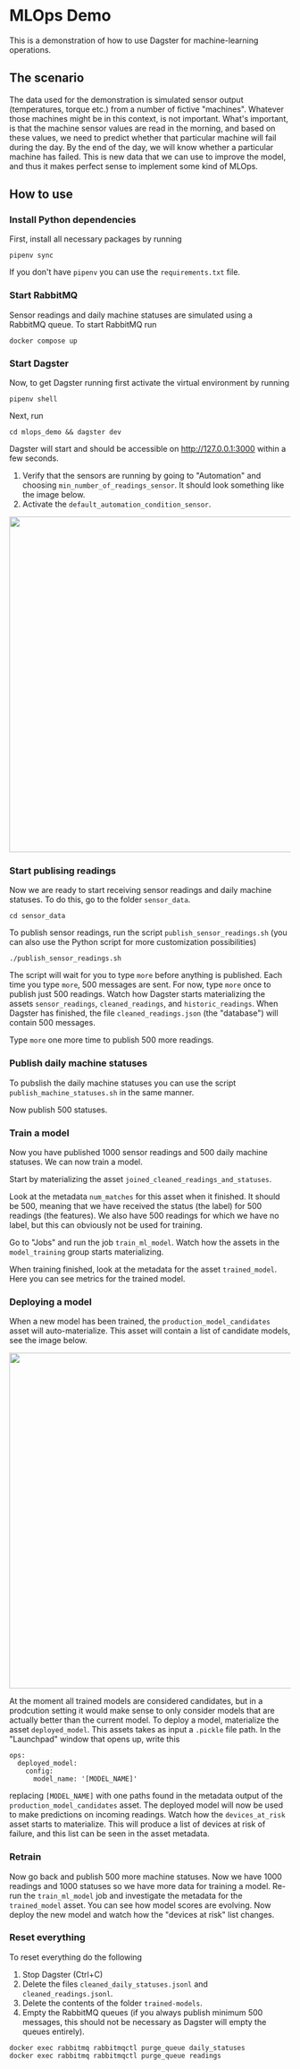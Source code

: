 # MLOps Demo

This is a demonstration of how to use Dagster for machine-learning operations.

## The scenario

The data used for the demonstration is simulated sensor output (temperatures, torque etc.) from a number of fictive "machines".
Whatever those machines might be in this context, is not important.
What's important, is that the machine sensor values are read in the morning, and based on these values,
we need to predict whether that particular machine will fail during the day.
By the end of the day, we will know whether a particular machine has failed.
This is new data that we can use to improve the model, and thus it makes perfect sense to implement some kind of MLOps.

## How to use

### Install Python dependencies

First, install all necessary packages by running

```
pipenv sync
```

If you don't have `pipenv` you can use the `requirements.txt` file.

### Start RabbitMQ

Sensor readings and daily machine statuses are simulated using a RabbitMQ queue.
To start RabbitMQ run

```
docker compose up
```

### Start Dagster

Now, to get Dagster running first activate the virtual environment by running

```
pipenv shell
```

Next, run

```
cd mlops_demo && dagster dev
```

Dagster will start and should be accessible on http://127.0.0.1:3000 within a few seconds.

1. Verify that the sensors are running by going to "Automation" and choosing `min_number_of_readings_sensor`. It should look something like the image below.
1. Activate the `default_automation_condition_sensor`.

<img src="docs/images/min_number_of_readings_sensor.png" alt="" width="600"/>

### Start publising readings

Now we are ready to start receiving sensor readings and daily machine statuses. To do this, go to the folder `sensor_data`.

```
cd sensor_data
```

To publish sensor readings, run the script `publish_sensor_readings.sh` (you can also use the Python script for more customization possibilities)

```
./publish_sensor_readings.sh
```

The script will wait for you to type `more` before anything is published. Each time you type `more`, 500 messages are sent. For now, type `more` once to publish just 500 readings.
Watch how Dagster starts materializing the assets `sensor_readings`, `cleaned_readings`, and `historic_readings`.
When Dagster has finished, the file `cleaned_readings.json` (the "database") will contain 500 messages.

Type `more` one more time to publish 500 more readings.

### Publish daily machine statuses

To pubslish the daily machine statuses you can use the script `publish_machine_statuses.sh` in the same manner.

Now publish 500 statuses.

### Train a model

Now you have published 1000 sensor readings and 500 daily machine statuses. We can now train a model.

Start by materializing the asset `joined_cleaned_readings_and_statuses`.

Look at the metadata `num_matches` for this asset when it finished.
It should be 500, meaning that we have received the status (the label) for 500 readings (the features).
We also have 500 readings for which we have no label, but this can obviously not be used for training.

Go to "Jobs" and run the job `train_ml_model`. Watch how the assets in the `model_training` group starts materializing.

When training finished, look at the metadata for the asset `trained_model`.
Here you can see metrics for the trained model.

### Deploying a model

When a new model has been trained, the `production_model_candidates` asset will auto-materialize.
This asset will contain a list of candidate models, see the image below.

<img src="docs/images/list_of_models.png" alt="" width="600"/>

At the moment all trained models are considered candidates, but in a prodcution setting it would make sense to only consider models that are actually better than the current model.
To deploy a model, materialize the asset `deployed_model`.
This assets takes as input a `.pickle` file path.
In the "Launchpad" window that opens up, write this

```
ops:
  deployed_model:
    config:
      model_name: '[MODEL_NAME]'
```

replacing `[MODEL_NAME]` with one paths found in the metadata output of the `production_model_candidates` asset.
The deployed model will now be used to make predictions on incoming readings.
Watch how the `devices_at_risk` asset starts to materialize.
This will produce a list of devices at risk of failure, and this list can be seen in the asset metadata.

### Retrain

Now go back and publish 500 more machine statuses.
Now we have 1000 readings and 1000 statuses so we have more data for training a model.
Re-run the `train_ml_model` job and investigate the metadata for the `trained_model` asset. You can see how model scores are evolving.
Now deploy the new model and watch how the "devices at risk" list changes.

### Reset everything

To reset everything do the following

1. Stop Dagster (Ctrl+C)
1. Delete the files `cleaned_daily_statuses.jsonl` and `cleaned_readings.jsonl`.
1. Delete the contents of the folder `trained-models`.
1. Empty the RabbitMQ queues (if you always publish minimum 500 messages, this should not be necessary as Dagster will empty the queues entirely).

```
docker exec rabbitmq rabbitmqctl purge_queue daily_statuses
docker exec rabbitmq rabbitmqctl purge_queue readings
```
